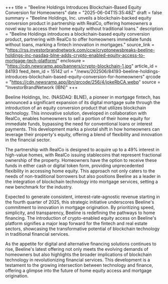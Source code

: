+++
title = "Beeline Holdings Introduces Blockchain-Based Equity Conversion for Homeowners"
date = "2025-06-04T15:35:48Z"
draft = false
summary = "Beeline Holdings, Inc. unveils a blockchain-backed equity conversion product in partnership with RealCo, offering homeowners a novel way to access their home equity without traditional loans."
description = "Beeline Holdings introduces a blockchain-based equity conversion product, partnering with RealCo to offer homeowners immediate funds without loans, marking a fintech innovation in mortgages."
source_link = "https://rss.investorbrandnetwork.com/ccw/cryptonewsbreaks-beeline-holdings-inc-nasdaq-blne-adds-crypto-enabled-equity-access-to-mortgage-tech-platform/"
enclosure = "https://cdn.newsramp.app/banners/crypto-blockchain-1.jpg"
article_id = 84193
feed_item_id = 15142
url = "/news/202506/84193-beeline-holdings-introduces-blockchain-based-equity-conversion-for-homeowners"
qrcode = "https://cdn.newsramp.app/ibn/qrcode/256/4/jokeRbCA.webp"
source = "InvestorBrandNetwork (IBN)"
+++

<p>Beeline Holdings, Inc. (NASDAQ: BLNE), a pioneer in mortgage fintech, has announced a significant expansion of its digital mortgage suite through the introduction of an equity conversion product that utilizes blockchain technology. This innovative solution, developed in collaboration with RealCo, enables homeowners to sell a portion of their home equity for immediate funds, bypassing the need for conventional loans or interest payments. This development marks a pivotal shift in how homeowners can leverage their property's equity, offering a blend of flexibility and innovation in the financial sector.</p><p>The partnership with RealCo is designed to acquire up to a 49% interest in high-value homes, with RealCo issuing stablecoins that represent fractional ownership of the property. Homeowners have the option to receive these funds in either cash or digital token form, providing unprecedented flexibility in accessing home equity. This approach not only caters to the needs of non-traditional borrowers but also positions Beeline as a leader in the integration of blockchain technology into mortgage services, setting a new benchmark for the industry.</p><p>Expected to generate consistent, interest-rate-agnostic revenue starting in the fourth quarter of 2025, this strategic initiative underscores Beeline's commitment to innovation in mortgage origination. By prioritizing speed, simplicity, and transparency, Beeline is redefining the pathways to home financing. The introduction of crypto-enabled equity access on Beeline's platform signifies a major leap forward for the fintech and real estate sectors, showcasing the transformative potential of blockchain technology in traditional financial services.</p><p>As the appetite for digital and alternative financing solutions continues to rise, Beeline's latest offering not only meets the evolving demands of homeowners but also highlights the broader implications of blockchain technology in revolutionizing financial services. This development is a testament to the growing intersection between technology and finance, offering a glimpse into the future of home equity access and mortgage origination.</p>